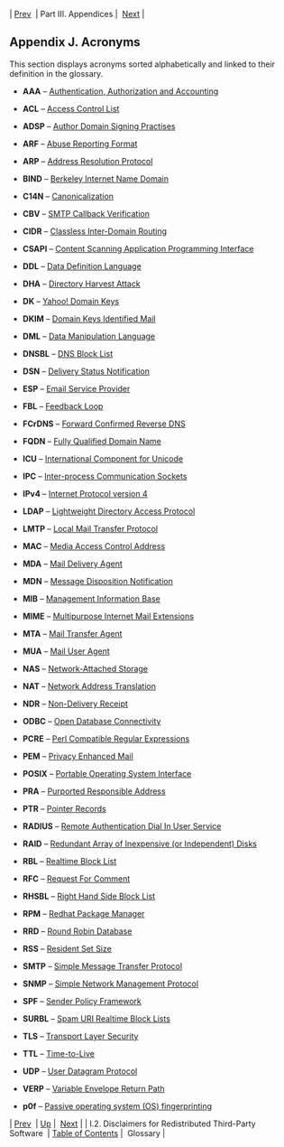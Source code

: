 | [Prev](copyright.3rdparty-disclaimer)  | Part III. Appendices |  [Next](glossary.php) |

## Appendix J. Acronyms

This section displays acronyms sorted alphabetically and linked to their definition in the glossary.

*   **AAA** – [Authentication, Authorization and Accounting](glossary#gloss-aaa "Authentication, Authorization and Accounting")

*   **ACL** – [Access Control List](glossary#gloss-acl "Access Control List")

*   **ADSP** – [Author Domain Signing Practises](glossary#gloss-adsp "Author Domain Signing Practises")

*   **ARF** – [Abuse Reporting Format](glossary#gloss-arf "Abuse Reporting Format")

*   **ARP** – [Address Resolution Protocol](glossary#gloss-arp "Address Resolution Protocol")

*   **BIND** – [Berkeley Internet Name Domain](glossary#gloss-bind "Berkeley Internet Name Domain")

*   **C14N** – [Canonicalization](glossary#gloss-c14n "Canonicalization")

*   **CBV** – [SMTP Callback Verification](glossary#gloss-smtp-cbv "SMTP Callback Verification")

*   **CIDR** – [Classless Inter-Domain Routing](glossary#gloss-cidr "Classless Inter-Domain Routing")

*   **CSAPI** – [Content Scanning Application Programming Interface](glossary#gloss-csapi "Content Scanning Application Programming Interface")

*   **DDL** – [Data Definition Language](glossary#gloss-ddl "Data Definition Language")

*   **DHA** – [Directory Harvest Attack](glossary#gloss-dha "Directory Harvest Attack")

*   **DK** – [Yahoo! Domain Keys](glossary#gloss-dk "Yahoo! Domain Keys")

*   **DKIM** – [Domain Keys Identified Mail](glossary#gloss-dkim "Domain Keys Identified Mail")

*   **DML** – [Data Manipulation Language](glossary#gloss-dml "Data Manipulation Language")

*   **DNSBL** – [DNS Block List](glossary#gloss-dnsbl "DNS Block List")

*   **DSN** – [Delivery Status Notification](glossary#gloss-dsn "Delivery Status Notification")

*   **ESP** – [Email Service Provider](glossary#gloss-esp "Email Service Provider")

*   **FBL** – [Feedback Loop](glossary#gloss-fbl "Feedback Loop")

*   **FCrDNS** – [Forward Confirmed Reverse DNS](glossary#gloss-fcrdns "Forward Confirmed Reverse DNS")

*   **FQDN** – [Fully Qualified Domain Name](glossary#gloss-fqdn "Fully Qualified Domain Name")

*   **ICU** – [International Component for Unicode](glossary#gloss-icu "International Component for Unicode")

*   **IPC** – [Inter-process Communication Sockets](glossary#gloss-ipc "Inter-process Communication Sockets")

*   **IPv4** – [Internet Protocol version 4](glossary#gloss-ipv4 "Internet Protocol version 4")

*   **LDAP** – [Lightweight Directory Access Protocol](glossary#gloss-ldap "Lightweight Directory Access Protocol")

*   **LMTP** – [Local Mail Transfer Protocol](glossary#gloss-lmtp "Local Mail Transfer Protocol")

*   **MAC** – [Media Access Control Address](glossary#gloss-mac "Media Access Control Address")

*   **MDA** – [Mail Delivery Agent](glossary#gloss-mda "Mail Delivery Agent")

*   **MDN** – [Message Disposition Notification](glossary#gloss-mdn "Message Disposition Notification")

*   **MIB** – [Management Information Base](glossary#gloss-mib "Management Information Base")

*   **MIME** – [Multipurpose Internet Mail Extensions](glossary#gloss-mime "Multipurpose Internet Mail Extensions")

*   **MTA** – [Mail Transfer Agent](glossary#gloss-mta "Mail Transfer Agent")

*   **MUA** – [Mail User Agent](glossary#gloss-mua "Mail User Agent")

*   **NAS** – [Network-Attached Storage](glossary#gloss-nas "Network-Attached Storage")

*   **NAT** – [Network Address Translation](glossary#gloss-nat "Network Address Translation")

*   **NDR** – [Non-Delivery Receipt](glossary#gloss-ndr "Non-Delivery Receipt")

*   **ODBC** – [Open Database Connectivity](glossary#gloss-odbc "Open Database Connectivity")

*   **PCRE** – [Perl Compatible Regular Expressions](glossary#gloss-prce "Perl Compatible Regular Expressions")

*   **PEM** – [Privacy Enhanced Mail](glossary#gloss-pem "Privacy Enhanced Mail")

*   **POSIX** – [Portable Operating System Interface](glossary#gloss-posix "Portable Operating System Interface")

*   **PRA** – [Purported Responsible Address](glossary#gloss-pra "Purported Responsible Address")

*   **PTR** – [Pointer Records](glossary#gloss-ptr "Pointer Records")

*   **RADIUS** – [Remote Authentication Dial In User Service](glossary#gloss-radius "Remote Authentication Dial In User Service")

*   **RAID** – [Redundant Array of Inexpensive (or Independent) Disks](glossary#gloss-raid "Redundant Array of Inexpensive (or Independent) Disks")

*   **RBL** – [Realtime Block List](glossary#gloss-rbl "Realtime Block List")

*   **RFC** – [Request For Comment](glossary#gloss-rfc "Request For Comment")

*   **RHSBL** – [Right Hand Side Block List](glossary#gloss-rhsbl "Right Hand Side Block List")

*   **RPM** – [Redhat Package Manager](glossary#gloss-rpm "Redhat Package Manager")

*   **RRD** – [Round Robin Database](glossary#gloss-rrd "Round Robin Database")

*   **RSS** – [Resident Set Size](glossary#gloss-rss "Resident Set Size")

*   **SMTP** – [Simple Message Transfer Protocol](glossary#gloss-smtp "Simple Message Transfer Protocol")

*   **SNMP** – [Simple Network Management Protocol](glossary#gloss-snmp "Simple Network Management Protocol")

*   **SPF** – [Sender Policy Framework](glossary#gloss-spf "Sender Policy Framework")

*   **SURBL** – [Spam URI Realtime Block Lists](glossary#gloss-surbl "Spam URI Realtime Block Lists")

*   **TLS** – [Transport Layer Security](glossary#gloss-tls "Transport Layer Security")

*   **TTL** – [Time-to-Live](glossary#gloss-ttl "Time-to-Live")

*   **UDP** – [User Datagram Protocol](glossary#gloss-udp "User Datagram Protocol")

*   **VERP** – [Variable Envelope Return Path](glossary#pe2-verp "Variable Envelope Return Path")

*   **p0f** – [Passive operating system (OS) fingerprinting](glossary#gloss-p0f "Passive operating system (OS) fingerprinting")

| [Prev](copyright.3rdparty-disclaimer)  | [Up](p.appendices.php) |  [Next](glossary.php) |
| I.2. Disclaimers for Redistributed Third-Party Software  | [Table of Contents](index) |  Glossary |
